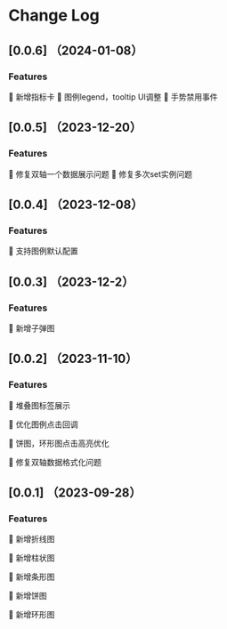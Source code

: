 # Change Log

## [0.0.6] （2024-01-08）

### Features

🌟 新增指标卡
🌟 图例legend，tooltip UI调整
🌟 手势禁用事件

## [0.0.5] （2023-12-20）

### Features

🐞 修复双轴一个数据展示问题
🐞 修复多次set实例问题

## [0.0.4] （2023-12-08）

### Features
🌟 支持图例默认配置

## [0.0.3] （2023-12-2）

### Features
🌟 新增子弹图


## [0.0.2] （2023-11-10）

### Features
🌟 堆叠图标签展示

🌟 优化图例点击回调

🌟 饼图，环形图点击高亮优化

🐞 修复双轴数据格式化问题


## [0.0.1] （2023-09-28）
### Features
🌟 新增折线图

🌟 新增柱状图

🌟 新增条形图

🌟 新增饼图

🌟 新增环形图
